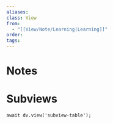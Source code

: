 ```yaml
---
aliases:
class: View
from:
  - "[[View/Note/Learning|Learning]]"
order:
tags:
---
```

# Notes

# Subviews

```dataviewjs
await dv.view('subview-table');
```

